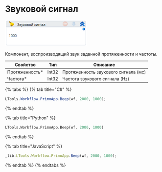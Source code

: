 # Звуковой сигнал

![](<../../../.gitbook/assets/image (432).png>)

Компонент, воспроизводящий звук заданной протяженности и частоты.

| Свойство        | Тип   | Описание                             |
| --------------- | ----- | ------------------------------------ |
| Протяженность\* | Int32 | Протяженность звукового сигнала (мс) |
| Частота\*       | Int32 | Частота звукового сигнала (Hz)       |

{% tabs %}
{% tab title="C#" %}
```csharp
LTools.Workflow.PrimoApp.Beep(wf, 2000, 1000);
```
{% endtab %}

{% tab title="Python" %}
```python
LTools.Workflow.PrimoApp.Beep(wf, 2000, 1000)
```
{% endtab %}

{% tab title="JavaScript" %}
```javascript
_lib.LTools.Workflow.PrimoApp.Beep(wf, 2000, 1000);
```
{% endtab %}
{% endtabs %}
